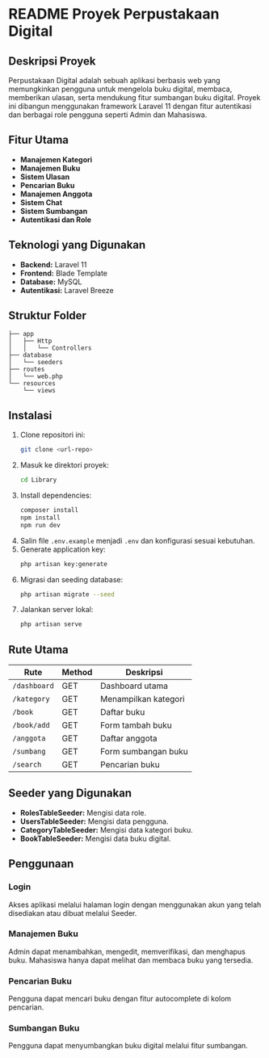 # README Proyek Perpustakaan Digital

## Deskripsi Proyek
Perpustakaan Digital adalah sebuah aplikasi berbasis web yang memungkinkan pengguna untuk mengelola buku digital, membaca, memberikan ulasan, serta mendukung fitur sumbangan buku digital. Proyek ini dibangun menggunakan framework Laravel 11 dengan fitur autentikasi dan berbagai role pengguna seperti Admin dan Mahasiswa.

## Fitur Utama
- **Manajemen Kategori** 
- **Manajemen Buku** 
- **Sistem Ulasan** 
- **Pencarian Buku** 
- **Manajemen Anggota** 
- **Sistem Chat** 
- **Sistem Sumbangan** 
- **Autentikasi dan Role** 

## Teknologi yang Digunakan
- **Backend:** Laravel 11
- **Frontend:** Blade Template
- **Database:** MySQL
- **Autentikasi:** Laravel Breeze

## Struktur Folder
```
├── app
│   ├── Http
│   │   └── Controllers
├── database
│   └── seeders
├── routes
│   └── web.php
└── resources
    └── views
```

## Instalasi
1. Clone repositori ini:
   ```bash
   git clone <url-repo>
   ```
2. Masuk ke direktori proyek:
   ```bash
   cd Library
   ```
3. Install dependencies:
   ```bash
   composer install
   npm install
   npm run dev
   ```
4. Salin file `.env.example` menjadi `.env` dan konfigurasi sesuai kebutuhan.
5. Generate application key:
   ```bash
   php artisan key:generate
   ```
6. Migrasi dan seeding database:
   ```bash
   php artisan migrate --seed
   ```
7. Jalankan server lokal:
   ```bash
   php artisan serve
   ```

## Rute Utama
| Rute                  | Method | Deskripsi                     |
|-----------------------|--------|-------------------------------|
| `/dashboard`          | GET    | Dashboard utama              |
| `/kategory`           | GET    | Menampilkan kategori         |
| `/book`               | GET    | Daftar buku                  |
| `/book/add`           | GET    | Form tambah buku             |
| `/anggota`            | GET    | Daftar anggota               |
| `/sumbang`            | GET    | Form sumbangan buku          |
| `/search`             | GET    | Pencarian buku               |

## Seeder yang Digunakan
- **RolesTableSeeder:** Mengisi data role.
- **UsersTableSeeder:** Mengisi data pengguna.
- **CategoryTableSeeder:** Mengisi data kategori buku.
- **BookTableSeeder:** Mengisi data buku digital.

## Penggunaan
### Login
Akses aplikasi melalui halaman login dengan menggunakan akun yang telah disediakan atau dibuat melalui Seeder.

### Manajemen Buku
Admin dapat menambahkan, mengedit, memverifikasi, dan menghapus buku. Mahasiswa hanya dapat melihat dan membaca buku yang tersedia.

### Pencarian Buku
Pengguna dapat mencari buku dengan fitur autocomplete di kolom pencarian.

### Sumbangan Buku
Pengguna dapat menyumbangkan buku digital melalui fitur sumbangan.



